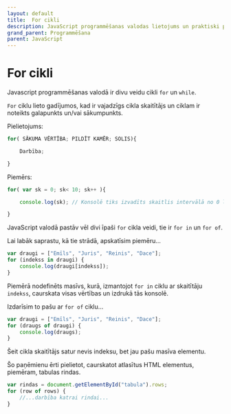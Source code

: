 ```yaml
---
layout: default
title:  For cikli
description: JavaScript programmēšanas valodas lietojums un praktiski piemēri
grand_parent: Programmēšana
parent: JavaScript
---
```


# For cikli

Javascript programmēšanas valodā ir divu veidu cikli `for` un `while`.

`For` ciklu lieto gadījumos, kad ir vajadzīgs cikla skaitītājs un ciklam ir noteikts galapunkts un/vai sākumpunkts.

Pielietojums:

~~~js
for( SĀKUMA VĒRTĪBA; PILDĪT KAMĒR; SOLIS){

    Darbība;

}
~~~~
Piemērs:
~~~js
for( var sk = 0; sk< 10; sk++ ){

    console.log(sk); // Konsolē tiks izvadīts skaitlis intervālā no 0 līdz 9

}
~~~

JavaScript valodā pastāv vēl divi īpaši `for` cikla veidi, tie ir `for in` un `for of`.

Lai labāk saprastu, kā tie strādā, apskatīsim piemēru...

~~~js
var draugi = ["Emīls", "Juris", "Reinis", "Dace"];
for (indekss in draugi) {
    console.log(draugi[indekss]);
}
~~~

Piemērā nodefinēts masīvs, kurā, izmantojot `for in` ciklu ar skaitītāju `indekss`, caurskata visas vērtības un izdrukā tās konsolē.

Izdarīsim to pašu ar `for of` ciklu...

~~~js
var draugi = ["Emīls", "Juris", "Reinis", "Dace"];
for (draugs of draugi) {
    console.log(draugs);
}
~~~

Šeit cikla skaitītājs satur nevis indeksu, bet jau pašu masīva elementu. 

Šo paņēmienu ērti pielietot, caurskatot atlasītus HTML elementus, piemēram, tabulas rindas.

~~~js
var rindas = document.getElementById("tabula").rows;
for (row of rows) {
    //...darbība katrai rindai...
}
~~~

